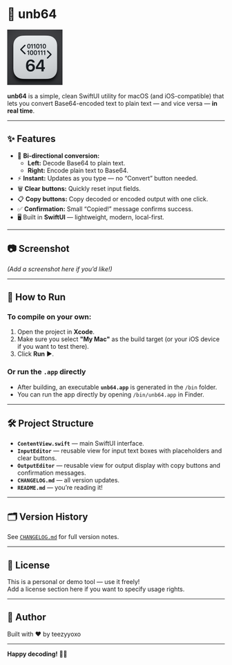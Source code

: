 # 🧩 unb64

<img src="https://github.com/teezyyoxo/unb64/blob/main/unb64/icons/AppIcon1024.png?raw=true" alt="unb64 icon" width="128">

**unb64** is a simple, clean SwiftUI utility for macOS (and iOS-compatible) that lets you convert Base64-encoded text to plain text — and vice versa — **in real time**.

---

## ✨ Features

- 🔀 **Bi-directional conversion:**  
  - **Left:** Decode Base64 to plain text.
  - **Right:** Encode plain text to Base64.
- ⚡ **Instant:** Updates as you type — no “Convert” button needed.
- 🗑️ **Clear buttons:** Quickly reset input fields.
- 📋 **Copy buttons:** Copy decoded or encoded output with one click.
- ✅ **Confirmation:** Small “Copied!” message confirms success.
- 🖥️ Built in **SwiftUI** — lightweight, modern, local-first.

---

## 📷 Screenshot

_(Add a screenshot here if you’d like!)_

---

## 🚀 How to Run
### To compile on your own:
1. Open the project in **Xcode**.
2. Make sure you select **"My Mac"** as the build target (or your iOS device if you want to test there).
3. Click **Run** ▶️.
### Or run the `.app` directly  
- After building, an executable **`unb64.app`** is generated in the `/bin` folder.
- You can run the app directly by opening `/bin/unb64.app` in Finder.

---

## 🛠️ Project Structure

- **`ContentView.swift`** — main SwiftUI interface.
- **`InputEditor`** — reusable view for input text boxes with placeholders and clear buttons.
- **`OutputEditor`** — reusable view for output display with copy buttons and confirmation messages.
- **`CHANGELOG.md`** — all version updates.
- **`README.md`** — you’re reading it!

---

## 🗂️ Version History

See [`CHANGELOG.md`](./CHANGELOG.md) for full version notes.

---

## 🤝 License

This is a personal or demo tool — use it freely!  
Add a license section here if you want to specify usage rights.

---

## 🧩 Author

Built with ❤️ by teezyyoxo

---

**Happy decoding!** 🔑✨
